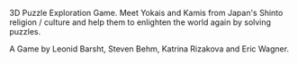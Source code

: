 3D Puzzle Exploration Game. Meet Yokais and Kamis from Japan's Shinto religion / culture and help them to enlighten the world again by solving puzzles.

A Game by Leonid Barsht, Steven Behm, Katrina Rizakova and Eric Wagner.
